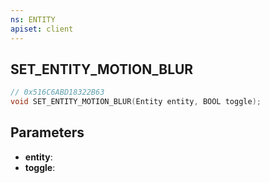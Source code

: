 ```yaml
---
ns: ENTITY
apiset: client
---
```

## SET_ENTITY_MOTION_BLUR

```c
// 0x516C6ABD18322B63
void SET_ENTITY_MOTION_BLUR(Entity entity, BOOL toggle);
```


## Parameters
* **entity**:
* **toggle**: